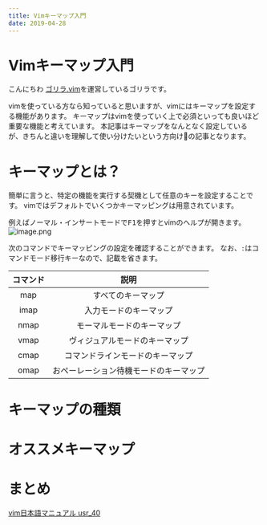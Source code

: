 ```yaml
---
title: Vimキーマップ入門
date: 2019-04-28
---
```


# Vimキーマップ入門

こんにちわ
[ゴリラ.vim](https://gorillavim.connpass.com/)を運営しているゴリラです。

vimを使っている方なら知っていると思いますが、vimにはキーマップを設定する機能があります。
キーマップはvimを使っていく上で必須といっても良いほど重要な機能と考えています。
本記事はキーマップをなんとなく設定しているが、きちんと違いを理解して使い分けたいという方向けの記事となります。

# キーマップとは？
簡単に言うと、特定の機能を実行する契機として任意のキーを設定することです。
vimではデフォルトでいくつかキーマッピングは用意されています。

例えばノーマル・インサートモードで<kbd>F1</kbd>を押すとvimのヘルプが開きます。
![image.png](https://qiita-image-store.s3.ap-northeast-1.amazonaws.com/0/66178/a417821f-f482-385b-eb0f-7ec147f19785.png)

次のコマンドでキーマッピングの設定を確認することができます。
なお、`:`はコマンドモード移行キーなので、記載を省きます。

| コマンド | 説明                                   |
|:--------:|:--------------------------------------:|
| map      | すべてのキーマップ                     |
| imap     | 入力モードのキーマップ                 |
| nmap     | モーマルモードのキーマップ             |
| vmap     | ヴィジュアルモードのキーマップ         |
| cmap     | コマンドラインモードのキーマップ       |
| omap     | おペーレーション待機モードのキーマップ |

# キーマップの種類

# オススメキーマップ


# まとめ
[vim日本語マニュアル usr_40](https://vim-jp.org/vimdoc-ja/usr_40.html#40.1)
